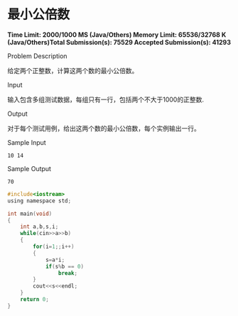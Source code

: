 # 最小公倍数

**Time Limit: 2000/1000 MS (Java/Others)    Memory Limit: 65536/32768 K (Java/Others)Total Submission(s): 75529    Accepted Submission(s): 41293**

Problem Description

给定两个正整数，计算这两个数的最小公倍数。

 

Input

输入包含多组测试数据，每组只有一行，包括两个不大于1000的正整数.

 

Output

对于每个测试用例，给出这两个数的最小公倍数，每个实例输出一行。

 

Sample Input

```
10 14
```

 

Sample Output

```
70
```



```c
#include<iostream>
using namespace std;

int main(void)
{
    int a,b,s,i;
    while(cin>>a>>b)
    {
        for(i=1;;i++)
        {
            s=a*i;
            if(s%b == 0)
                break;
        }
        cout<<s<<endl;
    }
    return 0;
}
```

